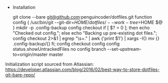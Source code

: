 * Installation

    git clone --bare git@github.com:penguincoder/dotfiles.git
    function config {
      /usr/bin/git --git-dir=$HOME/dotfiles/ --work-tree=$HOME $@
    }
    mkdir -p .config-backup
    config checkout
    if [ $? = 0 ]; then
      echo "Checked out config.";
      else
        echo "Backing up pre-existing dot files.";
        config checkout 2>&1 | egrep "\s+\." | awk {'print $1'} | xargs -I{} mv {} .config-backup/{}
    fi;
    config checkout
    config config status.showUntrackedFiles no
    config branch --set-upstream-to=origin/master master

Initialization script sourced from Atlassian: https://developer.atlassian.com/blog/2016/02/best-way-to-store-dotfiles-git-bare-repo/
